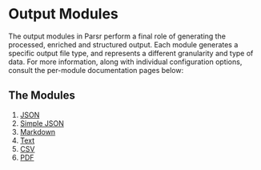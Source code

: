 # Output Modules

The output modules in Parsr perform a final role of generating the processed, enriched and structured output.
Each module generates a specific output file type, and represents a different granularity and type of data.
For more information, along with individual configuration options, consult the per-module documentation pages below:

## The Modules

1. [JSON](json/README.md)
2. [Simple JSON](simpleJson/README.md)
3. [Markdown](markdown/README.md)
4. [Text](text/README.md)
5. [CSV](csv/README.md)
6. [PDF](pdf/README.md)
